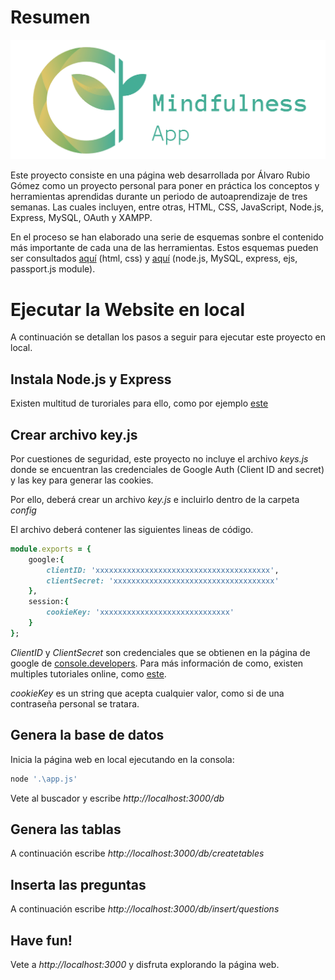 # Resumen

<img src="public/images/github_thumbmail.png" width="1200">

Este proyecto consiste en una página web desarrollada por Álvaro Rubio Gómez como un proyecto personal para poner en práctica los conceptos y herramientas aprendidas durante un periodo de autoaprendizaje de tres semanas. Las cuales incluyen, entre otras, HTML, CSS, JavaScript, Node.js, Express, MySQL, OAuth y XAMPP.

En el proceso se han elaborado una serie de esquemas sonbre el contenido más importante de cada una de las herramientas.
Estos esquemas pueden ser consultados [aquí](https://colab.research.google.com/drive/1J5L7E-r01xSRGgqM7ptbNFzYc40FvudW?usp=sharing) (html, css) y [aquí](https://colab.research.google.com/drive/1gP1v3JFL_Svh29dQQrouzDrQYxxeAqNl?usp=sharing) (node.js, MySQL, express, ejs, passport.js module).

# Ejecutar la Website en local

A continuación se detallan los pasos a seguir para ejecutar este proyecto en local.

## Instala Node.js y Express

Existen multitud de turoriales para ello, como por ejemplo [este](https://developer.mozilla.org/en-US/docs/Learn/Server-side/Express_Nodejs/skeleton_website)

## Crear archivo key.js

Por cuestiones de seguridad, este proyecto no incluye el archivo *keys.js* donde se encuentran las credenciales de Google Auth (Client ID and secret) y las key para generar las cookies.

Por ello, deberá crear un archivo *key.js* e incluirlo dentro de la carpeta *config*

El archivo deberá contener las siguientes lineas de código.

```ruby
module.exports = {
    google:{
        clientID: 'xxxxxxxxxxxxxxxxxxxxxxxxxxxxxxxxxxxxxxx',
        clientSecret: 'xxxxxxxxxxxxxxxxxxxxxxxxxxxxxxxxxxxx'
    },
    session:{
        cookieKey: 'xxxxxxxxxxxxxxxxxxxxxxxxxxxxx'
    }
};
```
*ClientID* y *ClientSecret* son credenciales que se obtienen en la página de google de [console.developers](https://console.developers.google.com/). Para más información de como, existen multiples tutoriales online, como [este](https://www.youtube.com/watch?v=xH6hAW3EqLk&ab_channel=CodeJava).

*cookieKey* es un string que acepta cualquier valor, como si de una contraseña personal se tratara.

## Genera la base de datos

Inicia la página web en local ejecutando en la consola:
```ruby
node '.\app.js'
```
Vete al buscador y escribe *http://localhost:3000/db*

## Genera las tablas

A continuación escribe *http://localhost:3000/db/createtables*

## Inserta las preguntas

A continuación escribe *http://localhost:3000/db/insert/questions*

## Have fun!

Vete a *http://localhost:3000* y disfruta explorando la página web.

